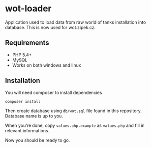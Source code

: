 # wot-loader

Application used to load data from raw world of tanks installation into database. This is now used for wot.zipek.cz.

## Requirements

 - PHP 5.4+
 - MySQL
 - Works on both windows and linux

## Installation

You will need composer to install dependencies

```sh
composer install
```

Then create database using `db/wot.sql` file found in this repository. Database name is up to you.

When you're done, copy `values.php.example` as `values.php` and fill in relevant informations.

Now you should be ready to go.
